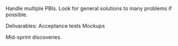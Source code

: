Handle multiple PBIs. Look for general solutions to many problems if possible.

Delivarables:
Acceptance tests
Mockups


Mid-sprint discoveries.
